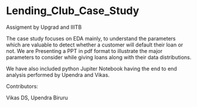 # Lending_Club_Case_Study

Assigment by Upgrad and IIITB

The case study focuses on EDA mainly, to understand the parameters which are valuable to detect whether a customer will default their loan or not. We are Presenting a PPT in pdf format to illustrate the major parameters to consider while giving loans along with their data distributions. 

We have also included python Jupiter Notebook having the end to end analysis performed by Upendra and Vikas.

Contributors:

Vikas DS,
Upendra Biruru
